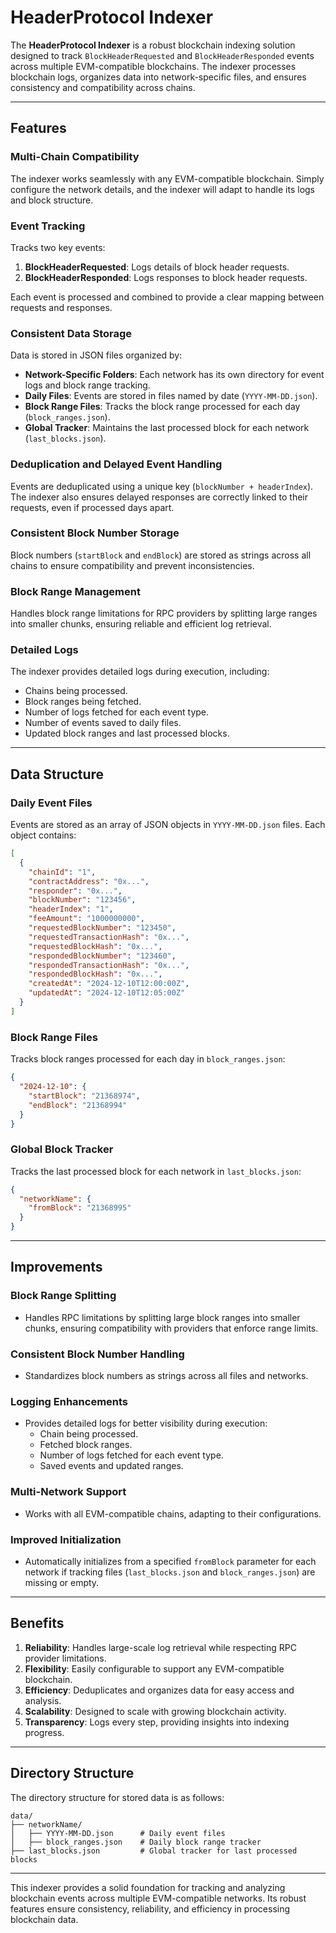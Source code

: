 # HeaderProtocol Indexer

The **HeaderProtocol Indexer** is a robust blockchain indexing solution designed to track `BlockHeaderRequested` and `BlockHeaderResponded` events across multiple EVM-compatible blockchains. The indexer processes blockchain logs, organizes data into network-specific files, and ensures consistency and compatibility across chains.

---

## Features

### Multi-Chain Compatibility

The indexer works seamlessly with any EVM-compatible blockchain. Simply configure the network details, and the indexer will adapt to handle its logs and block structure.

### Event Tracking

Tracks two key events:

1. **BlockHeaderRequested**: Logs details of block header requests.
2. **BlockHeaderResponded**: Logs responses to block header requests.

Each event is processed and combined to provide a clear mapping between requests and responses.

### Consistent Data Storage

Data is stored in JSON files organized by:

- **Network-Specific Folders**: Each network has its own directory for event logs and block range tracking.
- **Daily Files**: Events are stored in files named by date (`YYYY-MM-DD.json`).
- **Block Range Files**: Tracks the block range processed for each day (`block_ranges.json`).
- **Global Tracker**: Maintains the last processed block for each network (`last_blocks.json`).

### Deduplication and Delayed Event Handling

Events are deduplicated using a unique key (`blockNumber + headerIndex`). The indexer also ensures delayed responses are correctly linked to their requests, even if processed days apart.

### Consistent Block Number Storage

Block numbers (`startBlock` and `endBlock`) are stored as strings across all chains to ensure compatibility and prevent inconsistencies.

### Block Range Management

Handles block range limitations for RPC providers by splitting large ranges into smaller chunks, ensuring reliable and efficient log retrieval.

### Detailed Logs

The indexer provides detailed logs during execution, including:

- Chains being processed.
- Block ranges being fetched.
- Number of logs fetched for each event type.
- Number of events saved to daily files.
- Updated block ranges and last processed blocks.

---

## Data Structure

### **Daily Event Files**

Events are stored as an array of JSON objects in `YYYY-MM-DD.json` files. Each object contains:

```json
[
  {
    "chainId": "1",
    "contractAddress": "0x...",
    "responder": "0x...",
    "blockNumber": "123456",
    "headerIndex": "1",
    "feeAmount": "1000000000",
    "requestedBlockNumber": "123450",
    "requestedTransactionHash": "0x...",
    "requestedBlockHash": "0x...",
    "respondedBlockNumber": "123460",
    "respondedTransactionHash": "0x...",
    "respondedBlockHash": "0x...",
    "createdAt": "2024-12-10T12:00:00Z",
    "updatedAt": "2024-12-10T12:05:00Z"
  }
]
```

### **Block Range Files**

Tracks block ranges processed for each day in `block_ranges.json`:

```json
{
  "2024-12-10": {
    "startBlock": "21368974",
    "endBlock": "21368994"
  }
}
```

### **Global Block Tracker**

Tracks the last processed block for each network in `last_blocks.json`:

```json
{
  "networkName": {
    "fromBlock": "21368995"
  }
}
```

---

## Improvements

### Block Range Splitting

- Handles RPC limitations by splitting large block ranges into smaller chunks, ensuring compatibility with providers that enforce range limits.

### Consistent Block Number Handling

- Standardizes block numbers as strings across all files and networks.

### Logging Enhancements

- Provides detailed logs for better visibility during execution:
  - Chain being processed.
  - Fetched block ranges.
  - Number of logs fetched for each event type.
  - Saved events and updated ranges.

### Multi-Network Support

- Works with all EVM-compatible chains, adapting to their configurations.

### Improved Initialization

- Automatically initializes from a specified `fromBlock` parameter for each network if tracking files (`last_blocks.json` and `block_ranges.json`) are missing or empty.

---

## Benefits

1. **Reliability**: Handles large-scale log retrieval while respecting RPC provider limitations.
2. **Flexibility**: Easily configurable to support any EVM-compatible blockchain.
3. **Efficiency**: Deduplicates and organizes data for easy access and analysis.
4. **Scalability**: Designed to scale with growing blockchain activity.
5. **Transparency**: Logs every step, providing insights into indexing progress.

---

## Directory Structure

The directory structure for stored data is as follows:

```
data/
├── networkName/
│   ├── YYYY-MM-DD.json      # Daily event files
│   ├── block_ranges.json    # Daily block range tracker
├── last_blocks.json         # Global tracker for last processed blocks
```

---

This indexer provides a solid foundation for tracking and analyzing blockchain events across multiple EVM-compatible networks. Its robust features ensure consistency, reliability, and efficiency in processing blockchain data.
